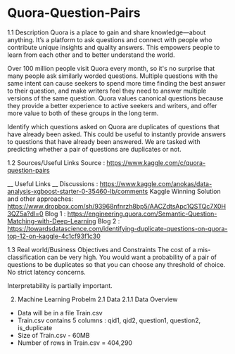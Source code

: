 # Quora-Question-Pairs

1.1 Description
Quora is a place to gain and share knowledge—about anything. It’s a platform to ask questions and connect with people who contribute unique insights and quality answers. This empowers people to learn from each other and to better understand the world.

Over 100 million people visit Quora every month, so it's no surprise that many people ask similarly worded questions. Multiple questions with the same intent can cause seekers to spend more time finding the best answer to their question, and make writers feel they need to answer multiple versions of the same question. Quora values canonical questions because they provide a better experience to active seekers and writers, and offer more value to both of these groups in the long term.

Identify which questions asked on Quora are duplicates of questions that have already been asked.
This could be useful to instantly provide answers to questions that have already been answered.
We are tasked with predicting whether a pair of questions are duplicates or not.


1.2 Sources/Useful Links
Source : https://www.kaggle.com/c/quora-question-pairs

__ Useful Links __
Discussions : https://www.kaggle.com/anokas/data-analysis-xgboost-starter-0-35460-lb/comments
Kaggle Winning Solution and other approaches: https://www.dropbox.com/sh/93968nfnrzh8bp5/AACZdtsApc1QSTQc7X0H3QZ5a?dl=0
Blog 1 : https://engineering.quora.com/Semantic-Question-Matching-with-Deep-Learning
Blog 2 : https://towardsdatascience.com/identifying-duplicate-questions-on-quora-top-12-on-kaggle-4c1cf93f1c30


1.3 Real world/Business Objectives and Constraints
The cost of a mis-classification can be very high.
You would want a probability of a pair of questions to be duplicates so that you can choose any threshold of choice.
No strict latency concerns.


Interpretability is partially important.

2. Machine Learning Probelm
2.1 Data
2.1.1 Data Overview
- Data will be in a file Train.csv
- Train.csv contains 5 columns : qid1, qid2, question1, question2, is_duplicate
- Size of Train.csv - 60MB
- Number of rows in Train.csv = 404,290
